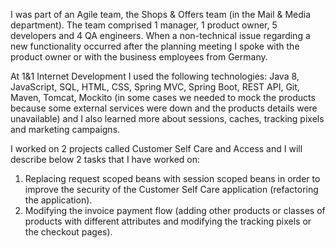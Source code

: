 I was part of an Agile team, the Shops & Offers team (in the Mail & Media department). The team comprised 1 manager, 1 product owner, 5 developers and 4 QA engineers.
When a non-technical issue regarding a new functionality occurred after the planning meeting I spoke with the product owner or with the business employees from Germany.

At 1&1 Internet Development I used the following technologies: Java 8, JavaScript, SQL, HTML, CSS, Spring MVC, Spring Boot, REST API, Git, Maven, Tomcat, Mockito (in some cases
we needed to mock the products because some external services were down and the products details were unavailable) and I also learned more about sessions, caches, tracking 
pixels and marketing campaigns.

I worked on 2 projects called Customer Self Care and Access and I will describe below 2 tasks that I have worked on: 
1. Replacing request scoped beans with session scoped beans in order to improve the security of the Customer Self Care application (refactoring the application).
2. Modifying the invoice payment flow (adding other products or classes of products with different attributes and modifying the tracking pixels or the checkout pages).
